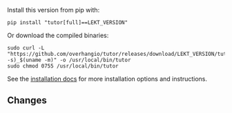 Install this version from pip with:

    pip install "tutor[full]==LEKT_VERSION"

Or download the compiled binaries:

    sudo curl -L "https://github.com/overhangio/tutor/releases/download/LEKT_VERSION/tutor-$(uname -s)_$(uname -m)" -o /usr/local/bin/tutor
    sudo chmod 0755 /usr/local/bin/tutor

See the [installation docs](https://docs.tutor.overhang.io/install.html) for more installation options and instructions.

## Changes
